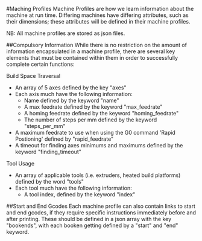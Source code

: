 #Maching Profiles
Machine Profiles are how we learn information about the machine at run time.  Differing machines have differing attributes, such as their dimensions; these attributes will be defined in their machine profiles.

NB: All machine profiles are stored as json files.

##Compulsory Information
While there is no restriction on the amount of information encapsulated in a machine profile, there are several key elements that must be contained within them in order to successfully complete certain functions:

Build Space Traversal
* An array of 5 axes defined by the key "axes"
* Each axis much have the following information:
    * Name defined by the keyword "name"
    * A max feedrate defined by the keyword "max_feedrate"
    * A homing feedrate defined by the keyword "homing_feedrate"
    * The number of steps per mm defined by the keyword "steps_per_mm"
* A maximum feedrate to use when using the G0 command 'Rapid Postioning' defined by "rapid_feedrate"
* A timeout for finding axes minimums and maximums defined by the keyword "finding_timeout"

Tool Usage
* An array of applicable tools (i.e. extruders, heated build platforms) defined by the word "tools"
* Each tool much have the following information:
    * A tool index, defined by the keyword "index"

##Start and End Gcodes
Each machine profile can also contain links to start and end gcodes, if they require specific instructions immediately before and after printing.  These should be defined in a json array with the key "bookends", with each booken getting defined by a "start" and "end" keyword.
